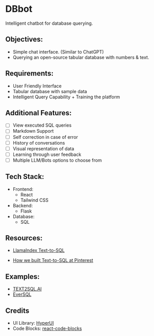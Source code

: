 # DBbot

Intelligent chatbot for database querying.

## Objectives:
- Simple chat interface. (Similar to ChatGPT)
- Querying an open-source tabular database with numbers & text.

## Requirements:
- User Friendly Interface
- Tabular database with sample data
- Intelligent Query Capability + Training the platform

## Additional Features:
- [ ] View executed SQL queries
- [ ] Markdown Support
- [ ] Self correction in case of error
- [ ] History of conversations
- [ ] Visual representation of data
- [ ] Learning through user feedback
- [ ] Multiple LLM/Bots options to choose from

## Tech Stack:
- Frontend:
    - React
    - Tailwind CSS
- Backend:
    - Flask
- Database:
    - SQL

## Resources:
- [LlamaIndex Text-to-SQL](https://colab.research.google.com/github/jerryjliu/llama_index/blob/main/docs/docs/examples/index_structs/struct_indices/SQLIndexDemo.ipynb#scrollTo=1c09089a-6bcd-48db-8120-a84c8da3f82e)

- [How we built Text-to-SQL at Pinterest](https://medium.com/pinterest-engineering/how-we-built-text-to-sql-at-pinterest-30bad30dabff)

## Examples:
- [TEXT2SQL.AI](https://www.text2sql.ai/)
- [EverSQL](https://www.eversql.com/text-to-sql/)

## Credits
- UI Library: [HyperUI](https://www.hyperui.dev/)
- Code Blocks: [react-code-blocks](https://github.com/rajinwonderland/react-code-blocks)